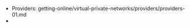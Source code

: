 



- <i class="hgi-stroke hgi-wireless-cloud-access"></i> Providers: getting-online/virtual-private-networks/providers/providers-01.md
- 